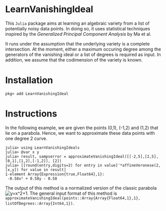 # LearnVanishingIdeal
 
This `Julia` package aims at learning an algebraic variety from a list of potentially noisy data points. In doing so, it uses statistical techniques inspired by the *Generalized Principal Component Analysis* by Ma et al. 

It runs under the assumption that the underlying variety is a complete intersection. At the moment, either a maximum occuring degree among the generators of the vanishing ideal or a list of degrees is required as input. In addition, we assume that the codimension of the variety is known. 

# Installation

```
pkg> add LearnVanishingIdeal
```

# Instructions

In the following example, we are given the points (0,1), (-1,2) and (1,2) that lie on a parabola. Hence, we want to approximate these data points with one degree 2 curve. 

```
julia> using LearnVanishingIdeals
julia> @var x y
julia> result, sampserror = approximateVanishingIdeal([[-2,5],[2,5],[0,1],[1,2],[-1,2]], [2])
julia> [[round(entry,digits=2) for entry in value]'*affineVeronese(2,[x,y]) for value in result]
1-element Array{Expression{true,Float64},1}:
 -0.58x² + 0.58y - 0.58
```

The output of this method is a normalized version of the classic parabola ![ y=x^2+1](https://latex.codecogs.com/svg.latex?y=x^2+1). The general input format of this method is `approximateVanishingIdeal(points::Array{Array{Float64,1},1}, listOfDegrees::Array{Int64,1})`.
